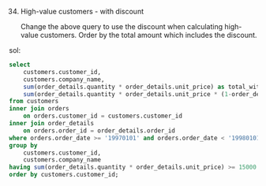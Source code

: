 34. High-value customers - with discount

    Change the above query to use the discount when
    calculating high-value customers. Order by the total
    amount which includes the discount.

sol:

```sql
select 
	customers.customer_id,
	customers.company_name,
	sum(order_details.quantity * order_details.unit_price) as total_without_discount,
	sum(order_details.quantity * order_details.unit_price * (1-order_details.discount)) as total_with_discount
from customers
inner join orders
	on orders.customer_id = customers.customer_id
inner join order_details
	on orders.order_id = order_details.order_id
where orders.order_date >= '19970101' and orders.order_date < '19980101'
group by
	customers.customer_id,
	customers.company_name
having sum(order_details.quantity * order_details.unit_price) >= 15000
order by customers.customer_id;
```
